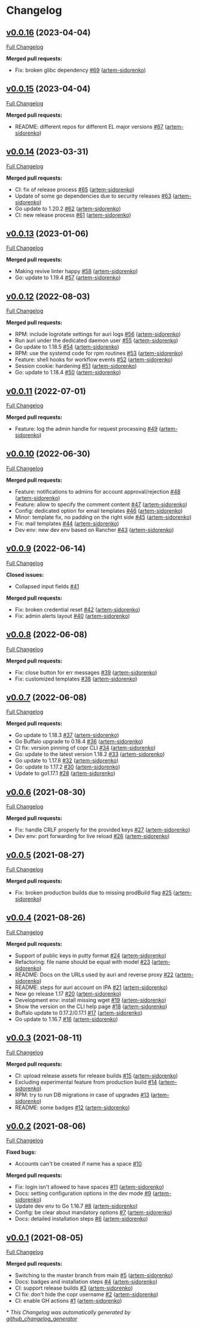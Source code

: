 # Changelog

## [v0.0.16](https://github.com/auri/auri/tree/v0.0.16) (2023-04-04)

[Full Changelog](https://github.com/auri/auri/compare/v0.0.15...v0.0.16)

**Merged pull requests:**

- Fix: broken glibc dependency [\#69](https://github.com/auri/auri/pull/69) ([artem-sidorenko](https://github.com/artem-sidorenko))

## [v0.0.15](https://github.com/auri/auri/tree/v0.0.15) (2023-04-04)

[Full Changelog](https://github.com/auri/auri/compare/v0.0.14...v0.0.15)

**Merged pull requests:**

- README: different repos for different EL major versions [\#67](https://github.com/auri/auri/pull/67) ([artem-sidorenko](https://github.com/artem-sidorenko))

## [v0.0.14](https://github.com/auri/auri/tree/v0.0.14) (2023-03-31)

[Full Changelog](https://github.com/auri/auri/compare/v0.0.13...v0.0.14)

**Merged pull requests:**

- CI: fix of release process [\#65](https://github.com/auri/auri/pull/65) ([artem-sidorenko](https://github.com/artem-sidorenko))
- Update of some go dependencies due to security releases [\#63](https://github.com/auri/auri/pull/63) ([artem-sidorenko](https://github.com/artem-sidorenko))
- Go update to 1.20.2 [\#62](https://github.com/auri/auri/pull/62) ([artem-sidorenko](https://github.com/artem-sidorenko))
- CI: new release process [\#61](https://github.com/auri/auri/pull/61) ([artem-sidorenko](https://github.com/artem-sidorenko))

## [v0.0.13](https://github.com/auri/auri/tree/v0.0.13) (2023-01-06)

[Full Changelog](https://github.com/auri/auri/compare/v0.0.12...v0.0.13)

**Merged pull requests:**

- Making revive linter happy [\#58](https://github.com/auri/auri/pull/58) ([artem-sidorenko](https://github.com/artem-sidorenko))
- Go: update to 1.19.4 [\#57](https://github.com/auri/auri/pull/57) ([artem-sidorenko](https://github.com/artem-sidorenko))

## [v0.0.12](https://github.com/auri/auri/tree/v0.0.12) (2022-08-03)

[Full Changelog](https://github.com/auri/auri/compare/v0.0.11...v0.0.12)

**Merged pull requests:**

- RPM: include logrotate settings for auri logs [\#56](https://github.com/auri/auri/pull/56) ([artem-sidorenko](https://github.com/artem-sidorenko))
- Run auri under the dedicated daemon user [\#55](https://github.com/auri/auri/pull/55) ([artem-sidorenko](https://github.com/artem-sidorenko))
- Go update to 1.18.5 [\#54](https://github.com/auri/auri/pull/54) ([artem-sidorenko](https://github.com/artem-sidorenko))
- RPM: use the systemd code for rpm routines [\#53](https://github.com/auri/auri/pull/53) ([artem-sidorenko](https://github.com/artem-sidorenko))
- Feature: shell hooks for workflow events  [\#52](https://github.com/auri/auri/pull/52) ([artem-sidorenko](https://github.com/artem-sidorenko))
- Session cookie: hardening [\#51](https://github.com/auri/auri/pull/51) ([artem-sidorenko](https://github.com/artem-sidorenko))
- Go: update to 1.18.4 [\#50](https://github.com/auri/auri/pull/50) ([artem-sidorenko](https://github.com/artem-sidorenko))

## [v0.0.11](https://github.com/auri/auri/tree/v0.0.11) (2022-07-01)

[Full Changelog](https://github.com/auri/auri/compare/v0.0.10...v0.0.11)

**Merged pull requests:**

- Feature: log the admin handle for request processing [\#49](https://github.com/auri/auri/pull/49) ([artem-sidorenko](https://github.com/artem-sidorenko))

## [v0.0.10](https://github.com/auri/auri/tree/v0.0.10) (2022-06-30)

[Full Changelog](https://github.com/auri/auri/compare/v0.0.9...v0.0.10)

**Merged pull requests:**

- Feature: notifications to admins for account approval/rejection [\#48](https://github.com/auri/auri/pull/48) ([artem-sidorenko](https://github.com/artem-sidorenko))
- Feature: allow to specify the comment content [\#47](https://github.com/auri/auri/pull/47) ([artem-sidorenko](https://github.com/artem-sidorenko))
- Config: dedicated option for email templates [\#46](https://github.com/auri/auri/pull/46) ([artem-sidorenko](https://github.com/artem-sidorenko))
- Minor: template fix, no padding on the right side [\#45](https://github.com/auri/auri/pull/45) ([artem-sidorenko](https://github.com/artem-sidorenko))
- Fix: mail templates [\#44](https://github.com/auri/auri/pull/44) ([artem-sidorenko](https://github.com/artem-sidorenko))
- Dev env: new dev env based on Rancher [\#43](https://github.com/auri/auri/pull/43) ([artem-sidorenko](https://github.com/artem-sidorenko))

## [v0.0.9](https://github.com/auri/auri/tree/v0.0.9) (2022-06-14)

[Full Changelog](https://github.com/auri/auri/compare/v0.0.8...v0.0.9)

**Closed issues:**

- Collapsed input fields [\#41](https://github.com/auri/auri/issues/41)

**Merged pull requests:**

- Fix: broken credential reset [\#42](https://github.com/auri/auri/pull/42) ([artem-sidorenko](https://github.com/artem-sidorenko))
- Fix: admin alerts layout [\#40](https://github.com/auri/auri/pull/40) ([artem-sidorenko](https://github.com/artem-sidorenko))

## [v0.0.8](https://github.com/auri/auri/tree/v0.0.8) (2022-06-08)

[Full Changelog](https://github.com/auri/auri/compare/v0.0.7...v0.0.8)

**Merged pull requests:**

- Fix: close button for err messages [\#39](https://github.com/auri/auri/pull/39) ([artem-sidorenko](https://github.com/artem-sidorenko))
- Fix: customized templates [\#38](https://github.com/auri/auri/pull/38) ([artem-sidorenko](https://github.com/artem-sidorenko))

## [v0.0.7](https://github.com/auri/auri/tree/v0.0.7) (2022-06-08)

[Full Changelog](https://github.com/auri/auri/compare/v0.0.6...v0.0.7)

**Merged pull requests:**

- Go update to 1.18.3 [\#37](https://github.com/auri/auri/pull/37) ([artem-sidorenko](https://github.com/artem-sidorenko))
- Go Buffalo upgrade to 0.18.4 [\#36](https://github.com/auri/auri/pull/36) ([artem-sidorenko](https://github.com/artem-sidorenko))
- CI fix: version pinning of copr CLI [\#34](https://github.com/auri/auri/pull/34) ([artem-sidorenko](https://github.com/artem-sidorenko))
- Go: update to the latest version 1.18.2 [\#33](https://github.com/auri/auri/pull/33) ([artem-sidorenko](https://github.com/artem-sidorenko))
- Go update to 1.17.8 [\#32](https://github.com/auri/auri/pull/32) ([artem-sidorenko](https://github.com/artem-sidorenko))
- Go: update to 1.17.2 [\#30](https://github.com/auri/auri/pull/30) ([artem-sidorenko](https://github.com/artem-sidorenko))
- Update to go1.17.1 [\#28](https://github.com/auri/auri/pull/28) ([artem-sidorenko](https://github.com/artem-sidorenko))

## [v0.0.6](https://github.com/auri/auri/tree/v0.0.6) (2021-08-30)

[Full Changelog](https://github.com/auri/auri/compare/v0.0.5...v0.0.6)

**Merged pull requests:**

- Fix: handle CRLF properly for the provided keys [\#27](https://github.com/auri/auri/pull/27) ([artem-sidorenko](https://github.com/artem-sidorenko))
- Dev env: port forwarding for live reload [\#26](https://github.com/auri/auri/pull/26) ([artem-sidorenko](https://github.com/artem-sidorenko))

## [v0.0.5](https://github.com/auri/auri/tree/v0.0.5) (2021-08-27)

[Full Changelog](https://github.com/auri/auri/compare/v0.0.4...v0.0.5)

**Merged pull requests:**

- Fix: broken production builds due to missing prodBuild flag [\#25](https://github.com/auri/auri/pull/25) ([artem-sidorenko](https://github.com/artem-sidorenko))

## [v0.0.4](https://github.com/auri/auri/tree/v0.0.4) (2021-08-26)

[Full Changelog](https://github.com/auri/auri/compare/v0.0.3...v0.0.4)

**Merged pull requests:**

- Support of public keys in putty format [\#24](https://github.com/auri/auri/pull/24) ([artem-sidorenko](https://github.com/artem-sidorenko))
- Refactoring: file name should be equal with model [\#23](https://github.com/auri/auri/pull/23) ([artem-sidorenko](https://github.com/artem-sidorenko))
- README: Docs on the URLs used by auri and reverse proxy [\#22](https://github.com/auri/auri/pull/22) ([artem-sidorenko](https://github.com/artem-sidorenko))
- README: steps for auri account on IPA [\#21](https://github.com/auri/auri/pull/21) ([artem-sidorenko](https://github.com/artem-sidorenko))
- New go release 1.17 [\#20](https://github.com/auri/auri/pull/20) ([artem-sidorenko](https://github.com/artem-sidorenko))
- Development env: install missing wget [\#19](https://github.com/auri/auri/pull/19) ([artem-sidorenko](https://github.com/artem-sidorenko))
- Show the version on the CLI help page [\#18](https://github.com/auri/auri/pull/18) ([artem-sidorenko](https://github.com/artem-sidorenko))
- Buffalo update to 0.17.2/0.17.1 [\#17](https://github.com/auri/auri/pull/17) ([artem-sidorenko](https://github.com/artem-sidorenko))
- Go update to 1.16.7 [\#16](https://github.com/auri/auri/pull/16) ([artem-sidorenko](https://github.com/artem-sidorenko))

## [v0.0.3](https://github.com/auri/auri/tree/v0.0.3) (2021-08-11)

[Full Changelog](https://github.com/auri/auri/compare/v0.0.2...v0.0.3)

**Merged pull requests:**

- CI: upload release assets for release builds [\#15](https://github.com/auri/auri/pull/15) ([artem-sidorenko](https://github.com/artem-sidorenko))
- Excluding experimental feature from production build [\#14](https://github.com/auri/auri/pull/14) ([artem-sidorenko](https://github.com/artem-sidorenko))
- RPM: try to run DB migrations in case of upgrades [\#13](https://github.com/auri/auri/pull/13) ([artem-sidorenko](https://github.com/artem-sidorenko))
- README: some badges [\#12](https://github.com/auri/auri/pull/12) ([artem-sidorenko](https://github.com/artem-sidorenko))

## [v0.0.2](https://github.com/auri/auri/tree/v0.0.2) (2021-08-06)

[Full Changelog](https://github.com/auri/auri/compare/v0.0.1...v0.0.2)

**Fixed bugs:**

- Accounts can't be created if name has a space [\#10](https://github.com/auri/auri/issues/10)

**Merged pull requests:**

- Fix: login isn't allowed to have spaces [\#11](https://github.com/auri/auri/pull/11) ([artem-sidorenko](https://github.com/artem-sidorenko))
- Docs: setting configuration options in the dev mode [\#9](https://github.com/auri/auri/pull/9) ([artem-sidorenko](https://github.com/artem-sidorenko))
- Update dev env to Go 1.16.7 [\#8](https://github.com/auri/auri/pull/8) ([artem-sidorenko](https://github.com/artem-sidorenko))
- Config: be clear about mandatory options [\#7](https://github.com/auri/auri/pull/7) ([artem-sidorenko](https://github.com/artem-sidorenko))
- Docs: detailed installation steps [\#6](https://github.com/auri/auri/pull/6) ([artem-sidorenko](https://github.com/artem-sidorenko))

## [v0.0.1](https://github.com/auri/auri/tree/v0.0.1) (2021-08-05)

[Full Changelog](https://github.com/auri/auri/compare/6ecc600fbfd956d9aa554dfac755b08e678c8a15...v0.0.1)

**Merged pull requests:**

- Switching to the master branch from main [\#5](https://github.com/auri/auri/pull/5) ([artem-sidorenko](https://github.com/artem-sidorenko))
- Docs: badges and installation steps [\#4](https://github.com/auri/auri/pull/4) ([artem-sidorenko](https://github.com/artem-sidorenko))
- CI: support release builds [\#3](https://github.com/auri/auri/pull/3) ([artem-sidorenko](https://github.com/artem-sidorenko))
- CI fix: don't hide the copr username [\#2](https://github.com/auri/auri/pull/2) ([artem-sidorenko](https://github.com/artem-sidorenko))
- CI: enable GH actions [\#1](https://github.com/auri/auri/pull/1) ([artem-sidorenko](https://github.com/artem-sidorenko))



\* *This Changelog was automatically generated by [github_changelog_generator](https://github.com/github-changelog-generator/github-changelog-generator)*
